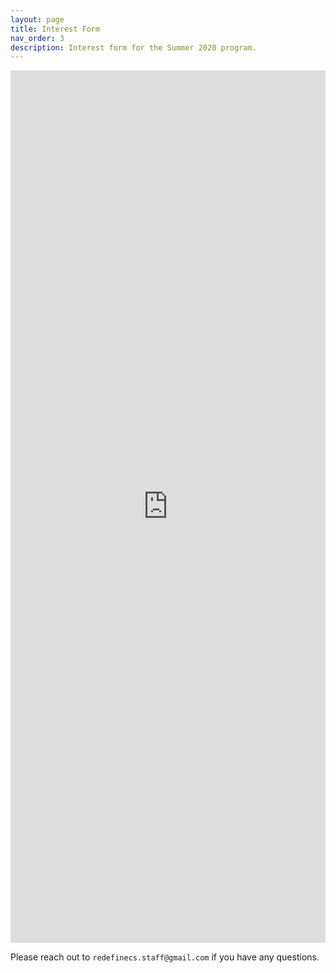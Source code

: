```yaml
---
layout: page
title: Interest Form
nav_order: 3
description: Interest form for the Summer 2020 program.
---
```


<div>
<script src="https://static.airtable.com/js/embed/embed_snippet_v1.js"></script><iframe class="airtable-embed airtable-dynamic-height" src="https://airtable.com/embed/shruK8ftafxqNeuWs?backgroundColor=green" frameborder="0" onmousewheel="" width="100%" height="1396" style="background: transparent; border: 0px solid #ccc;"></iframe>
</div>



Please reach out to `redefinecs.staff@gmail.com` if you have any questions.
